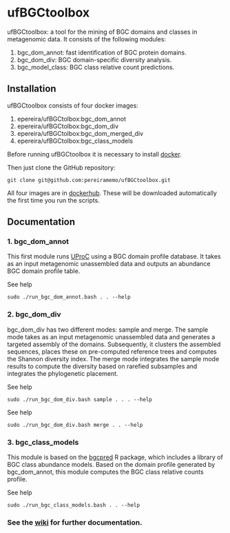 # ufBGCtoolbox
ufBGCtoolbox: a tool for the mining of BGC domains and classes in metagenomic data. It consists of the following modules:
1. bgc_dom_annot: fast identification of BGC protein domains.  
2. bgc_dom_div: BGC domain-specific diversity analysis.  
3. bgc_model_class: BGC class relative count predictions.  

## Installation

ufBGCtoolbox consists of four docker images: 
1. epereira/ufBGCtolbox:bgc_dom_annot 
2. epereira/ufBGCtolbox:bgc_dom_div 
3. epereira/ufBGCtolbox:bgc_dom_merged_div 
4. epereira/ufBGCtolbox:bgc_class_models

Before running ufBGCtoolbox it is necessary to install [docker](https://www.docker.com/).

Then just clone the GitHub repository:
```
git clone git@github.com:pereiramemo/ufBGCtoolbox.git
```

All four images are in [dockerhub](https://hub.docker.com/). These will be downloaded automatically the first time you run the scripts.

## Documentation

### 1. bgc_dom_annot
This first module runs [UProC](http://uproc.gobics.de/) using a BGC domain profile database. It takes as an input metagenomic unassembled data and outputs an abundance BGC domain profile table.

See help
```
sudo ./run_bgc_dom_annot.bash . . --help
```

### 2. bgc_dom_div

bgc_dom_div has two different modes: sample and merge. The sample mode takes as an input metagenomic unassembled data and generates a targeted assembly of the domains. Subsequently, it clusters the assembled sequences, places these on pre-computed reference trees and computes the Shannon diversity index. The merge mode integrates the sample mode results to compute the diversity based on rarefied subsamples and integrates the phylogenetic placement.  

See help
```
sudo ./run_bgc_dom_div.bash sample . . . --help

```
See help
```
sudo ./run_bgc_dom_div.bash merge . . --help

```

### 3. bgc_class_models
This module is based on the [bgcpred](https://github.com/pereiramemo/bgcpred) R package, which includes a library of BGC class abundance models. Based on the domain profile generated by bgc_dom_annot, this module computes the BGC class relative counts profile.

See help
```
sudo ./run_bgc_class_models.bash . . --help
```

### See the [wiki](https://github.com/pereiramemo/ufBGCtoolbox/wiki) for further documentation.

